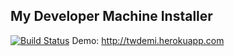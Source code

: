 ## My Developer Machine Installer
[![Build Status](https://travis-ci.org/csum112/TWPackageManager.svg?branch=alternate)](https://travis-ci.org/csum112/TWPackageManager)
Demo: http://twdemi.herokuapp.com